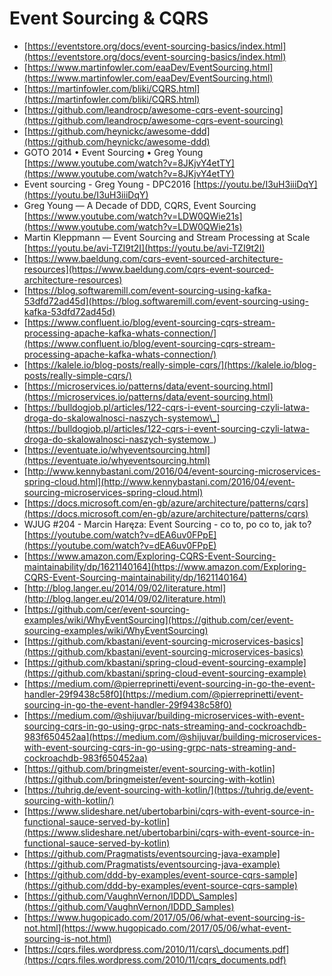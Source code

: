 # Event Sourcing & CQRS

* [https://eventstore.org/docs/event-sourcing-basics/index.html](https://eventstore.org/docs/event-sourcing-basics/index.html)
* [https://www.martinfowler.com/eaaDev/EventSourcing.html](https://www.martinfowler.com/eaaDev/EventSourcing.html)
* [https://martinfowler.com/bliki/CQRS.html](https://martinfowler.com/bliki/CQRS.html)
* [https://github.com/leandrocp/awesome-cqrs-event-sourcing](https://github.com/leandrocp/awesome-cqrs-event-sourcing)
* [https://github.com/heynickc/awesome-ddd](https://github.com/heynickc/awesome-ddd)
* GOTO 2014 • Event Sourcing • Greg Young [https://www.youtube.com/watch?v=8JKjvY4etTY](https://www.youtube.com/watch?v=8JKjvY4etTY)
* Event sourcing - Greg Young - DPC2016 [https://youtu.be/I3uH3iiiDqY](https://youtu.be/I3uH3iiiDqY)
* Greg Young — A Decade of DDD, CQRS, Event Sourcing [https://www.youtube.com/watch?v=LDW0QWie21s](https://www.youtube.com/watch?v=LDW0QWie21s)
* Martin Kleppmann — Event Sourcing and Stream Processing at Scale [https://youtu.be/avi-TZI9t2I](https://youtu.be/avi-TZI9t2I)
* [https://www.baeldung.com/cqrs-event-sourced-architecture-resources](https://www.baeldung.com/cqrs-event-sourced-architecture-resources)
* [https://blog.softwaremill.com/event-sourcing-using-kafka-53dfd72ad45d](https://blog.softwaremill.com/event-sourcing-using-kafka-53dfd72ad45d)
* [https://www.confluent.io/blog/event-sourcing-cqrs-stream-processing-apache-kafka-whats-connection/](https://www.confluent.io/blog/event-sourcing-cqrs-stream-processing-apache-kafka-whats-connection/)
* [https://kalele.io/blog-posts/really-simple-cqrs/](https://kalele.io/blog-posts/really-simple-cqrs/)
* [https://microservices.io/patterns/data/event-sourcing.html](https://microservices.io/patterns/data/event-sourcing.html)
* [https://bulldogjob.pl/articles/122-cqrs-i-event-sourcing-czyli-latwa-droga-do-skalowalnosci-naszych-systemow\_](https://bulldogjob.pl/articles/122-cqrs-i-event-sourcing-czyli-latwa-droga-do-skalowalnosci-naszych-systemow_)
* [https://eventuate.io/whyeventsourcing.html](https://eventuate.io/whyeventsourcing.html)
* [http://www.kennybastani.com/2016/04/event-sourcing-microservices-spring-cloud.html](http://www.kennybastani.com/2016/04/event-sourcing-microservices-spring-cloud.html)
* [https://docs.microsoft.com/en-gb/azure/architecture/patterns/cqrs](https://docs.microsoft.com/en-gb/azure/architecture/patterns/cqrs)
* WJUG \#204 - Marcin Haręza: Event Sourcing - co to, po co to, jak to? [https://youtube.com/watch?v=dEA6uv0FPpE](https://youtube.com/watch?v=dEA6uv0FPpE)
* [https://www.amazon.com/Exploring-CQRS-Event-Sourcing-maintainability/dp/1621140164](https://www.amazon.com/Exploring-CQRS-Event-Sourcing-maintainability/dp/1621140164)
* [http://blog.langer.eu/2014/09/02/literature.html](http://blog.langer.eu/2014/09/02/literature.html)
* [https://github.com/cer/event-sourcing-examples/wiki/WhyEventSourcing](https://github.com/cer/event-sourcing-examples/wiki/WhyEventSourcing)
* [https://github.com/kbastani/event-sourcing-microservices-basics](https://github.com/kbastani/event-sourcing-microservices-basics)
* [https://github.com/kbastani/spring-cloud-event-sourcing-example](https://github.com/kbastani/spring-cloud-event-sourcing-example)
* [https://medium.com/@pierreprinetti/event-sourcing-in-go-the-event-handler-29f9438c58f0](https://medium.com/@pierreprinetti/event-sourcing-in-go-the-event-handler-29f9438c58f0)
* [https://medium.com/@shijuvar/building-microservices-with-event-sourcing-cqrs-in-go-using-grpc-nats-streaming-and-cockroachdb-983f650452aa](https://medium.com/@shijuvar/building-microservices-with-event-sourcing-cqrs-in-go-using-grpc-nats-streaming-and-cockroachdb-983f650452aa)
* [https://github.com/bringmeister/event-sourcing-with-kotlin](https://github.com/bringmeister/event-sourcing-with-kotlin)
* [https://tuhrig.de/event-sourcing-with-kotlin/](https://tuhrig.de/event-sourcing-with-kotlin/)
* [https://www.slideshare.net/ubertobarbini/cqrs-with-event-source-in-functional-sauce-served-by-kotlin](https://www.slideshare.net/ubertobarbini/cqrs-with-event-source-in-functional-sauce-served-by-kotlin)
* [https://github.com/Pragmatists/eventsourcing-java-example](https://github.com/Pragmatists/eventsourcing-java-example)
* [https://github.com/ddd-by-examples/event-source-cqrs-sample](https://github.com/ddd-by-examples/event-source-cqrs-sample)
* [https://github.com/VaughnVernon/IDDD\_Samples](https://github.com/VaughnVernon/IDDD_Samples)
* [https://www.hugopicado.com/2017/05/06/what-event-sourcing-is-not.html](https://www.hugopicado.com/2017/05/06/what-event-sourcing-is-not.html)
* [https://cqrs.files.wordpress.com/2010/11/cqrs\_documents.pdf](https://cqrs.files.wordpress.com/2010/11/cqrs_documents.pdf)



